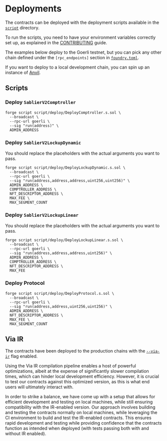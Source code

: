 # Deployments

The contracts can be deployed with the deployment scripts available in the [`script`](../script) directory.

To run the scripts, you need to have your environment variables correctly set up, as explained in the
[CONTRIBUTING](../CONTRIBUTING.md) guide.

The examples below deploy to the Goerli testnet, but you can pick any other chain defined under the `[rpc_endpoints]`
section in [`foundry.toml`](../foundry.toml).

If you want to deploy to a local development chain, you can spin up an instance of
[Anvil](https://book.getfoundry.sh/anvil).

## Scripts

### Deploy `SablierV2Comptroller`

```shell
forge script script/deploy/DeployComptroller.s.sol \
  --broadcast \
  --rpc-url goerli \
  --sig "run(address)" \
  ADMIN_ADDRESS
```

### Deploy `SablierV2LockupDynamic`

You should replace the placeholders with the actual arguments you want to pass.

```shell
forge script script/deploy/DeployLockupDynamic.s.sol \
  --broadcast \
  --rpc-url goerli \
  --sig "run(address,address,address,uint256,uint256)" \
  ADMIN_ADDRESS \
  COMPTROLLER_ADDRESS \
  NFT_DESCRIPTOR_ADDRESS \
  MAX_FEE \
  MAX_SEGMENT_COUNT
```

### Deploy `SablierV2LockupLinear`

You should replace the placeholders with the actual arguments you want to pass.

```shell
forge script script/deploy/DeployLockupLinear.s.sol \
  --broadcast \
  --rpc-url goerli \
  --sig "run(address,address,address,uint256)" \
  ADMIN_ADDRESS \
  COMPTROLLER_ADDRESS \
  NFT_DESCRIPTOR_ADDRESS \
  MAX_FEE
```

### Deploy Protocol

```shell
forge script script/deploy/DeployProtocol.s.sol \
  --broadcast \
  --rpc-url goerli \
  --sig "run(address,address,uint256,uint256)" \
  ADMIN_ADDRESS \
  NFT_DESCRIPTOR_ADDRESS \
  MAX_FEE \
  MAX_SEGMENT_COUNT
```

## Via IR

The contracts have been deployed to the production chains with the
[`--via-ir`](https://docs.soliditylang.org/en/v0.8.19/ir-breaking-changes.html) flag enabled.

Using the Via IR compilation pipeline enables a host of powerful optimizations, albeit at the expense of significantly
slower compilation times, which can hinder local development efficiency. However, it is crucial to test our contracts
against this optimized version, as this is what end users will ultimately interact with.

In order to strike a balance, we have come up with a setup that allows for efficient development and testing on local
machines, while still ensuring compatibility with the IR-enabled version. Our approach involves building and testing the
contracts normally on local machines, while leveraging the CI environment to build and test the IR-enabled contracts.
This ensures rapid development and testing while providing confidence that the contracts function as intended when
deployed (with tests passing both with and without IR enabled).
